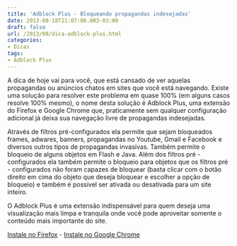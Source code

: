 ```yaml
---
title: 'Adblock Plus - Bloqueando propagandas indesejadas'
date: 2013-08-18T21:07:00.003-03:00
draft: false
url: /2013/08/dica-adblock-plus.html
categories:
- Dicas
tags: 
- Adblock Plus
---
```


A dica de hoje vai para você, que está cansado de ver aquelas propagandas ou anúncios chatos em sites que você está navegando. Existe uma solução para resolver este problema em quase 100% (em alguns casos resolve 100% mesmo), o nome desta solução é Adblock Plus, uma extensão do Firefox e Google Chrome que, praticamente sem qualquer configuração adicional já deixa sua navegação livre de propagandas indesejadas.  

<!--more-->

Através de filtros pré-configurados ela permite que sejam bloqueados frames, adwares, banners, propagandas no Youtube, Gmail e Facebook e diversos outros tipos de propagandas invasivas. Também permite o bloqueio de alguns objetos em Flash e Java. Além dos filtros pré - configurados ela também permite o bloqueio para objetos que os filtros pré - configurados não foram capazes de bloquear (basta clicar com o botão direito em cima do objeto que deseja bloquear e escolher a opção de bloqueio) e também é possível ser ativada ou desativada para um site inteiro.

O Adblock Plus é uma extensão indispensável para quem deseja uma visualização mais limpa e tranquila onde você pode aproveitar somente o conteúdo mais importante do site.

[Instale no Firefox](https://addons.mozilla.org/pt-br/firefox/addon/adblock-plus/) - [Instale no Google Chrome](https://chrome.google.com/webstore/detail/adblock-plus/cfhdojbkjhnklbpkdaibdccddilifddb?hl=pt-BR)
